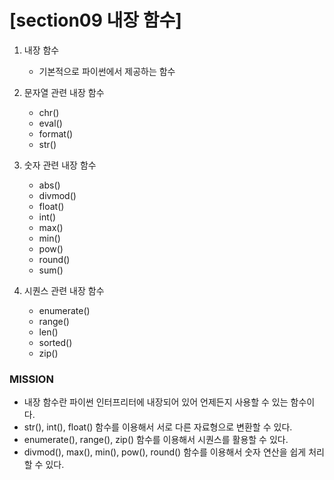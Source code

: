 # [section09 내장 함수]

01. 내장 함수
    - 기본적으로 파이썬에서 제공하는 함수
    
02. 문자열 관련 내장 함수
    - chr()
    - eval()
    - format()
    - str()
    
03. 숫자 관련 내장 함수
    - abs()
    - divmod()
    - float()
    - int()
    - max()
    - min()
    - pow()
    - round()
    - sum()
    
04. 시퀀스 관련 내장 함수
    - enumerate()
    - range()
    - len()
    - sorted()
    - zip()



### MISSION ###
- 내장 함수란 파이썬 인터프리터에 내장되어 있어 언제든지 사용할 수 있는 함수이다.
- str(), int(), float() 함수를 이용해서 서로 다른 자료형으로 변환할 수 있다.
- enumerate(), range(), zip() 함수를 이용해서 시퀀스를 활용할 수 있다.
- divmod(), max(), min(), pow(), round() 함수를 이용해서 숫자 연산을 쉽게 처리할 수 있다.
